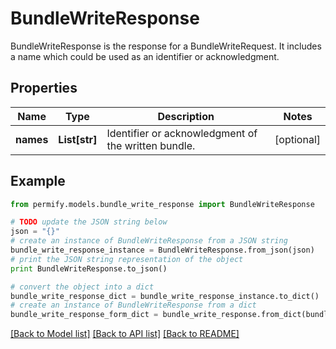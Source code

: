 # BundleWriteResponse

BundleWriteResponse is the response for a BundleWriteRequest. It includes a name which could be used as an identifier or acknowledgment.

## Properties

Name | Type | Description | Notes
------------ | ------------- | ------------- | -------------
**names** | **List[str]** | Identifier or acknowledgment of the written bundle. | [optional] 

## Example

```python
from permify.models.bundle_write_response import BundleWriteResponse

# TODO update the JSON string below
json = "{}"
# create an instance of BundleWriteResponse from a JSON string
bundle_write_response_instance = BundleWriteResponse.from_json(json)
# print the JSON string representation of the object
print BundleWriteResponse.to_json()

# convert the object into a dict
bundle_write_response_dict = bundle_write_response_instance.to_dict()
# create an instance of BundleWriteResponse from a dict
bundle_write_response_form_dict = bundle_write_response.from_dict(bundle_write_response_dict)
```
[[Back to Model list]](../README.md#documentation-for-models) [[Back to API list]](../README.md#documentation-for-api-endpoints) [[Back to README]](../README.md)


